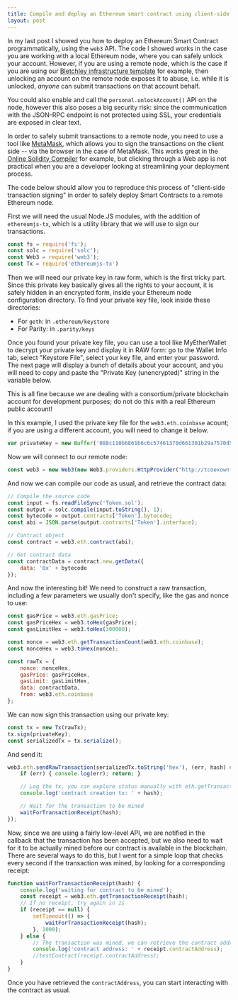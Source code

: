 ```yaml
---
title: Compile and deploy an Ethereum smart contract using client-side signature
layout: post
---
```


In my last post I showed you how to deploy an Ethereum Smart Contract programmatically, using the `web3` API. The code I showed works in the case you are working with a local Ethereum node, where you can safely unlock your account. However, if you are using a remote node, which is the case if you are using our [Bletchley infrastructure template](https://azure.microsoft.com/en-us/marketplace/partners/microsoft-azure-blockchain/azure-blockchain-serviceethereum-consortium-blockchain/) for example, then unlocking an account on the remote node exposes it to abuse, i.e. while it is unlocked, *anyone* can submit transactions on that account behalf. 

You could also enable and call the `personal.unlockAccount()` API on the node, however this also poses a big security risk: since the communication with the JSON-RPC endpoint is not protected using SSL, your credentials are exposed in clear text. 

In order to safely submit transactions to a remote node, you need to use a tool like [MetaMask](https://metamask.io/), which allows you to sign the transactions on the client side -- via the browser in the case of MetaMask. This works great in the [Online Solidity Compiler](https://ethereum.github.io/browser-solidity/) for example, but clicking through a Web app is not practical when you are a developer looking at streamlining your deployment process.

The code below should allow you to reproduce this process of "client-side transaction signing" in order to safely deploy Smart Contracts to a remote Ethereum node.

First we will need the usual Node.JS modules, with the addition of `ethereumjs-tx`, which is a utility library that we will use to sign our transactions.

``` javascript
const fs = require('fs');
const solc = require('solc');
const Web3 = require('web3');
const Tx = require('ethereumjs-tx')
```

Then we will need our private key in raw form, which is the first tricky part. Since this private key basically gives all the rights to your account, it is safely hidden in an encrypted form, inside your Ethereum node configuration directory. To find your private key file, look inside these directories:

- For `geth`: in `.ethereum/keystore`
- For Parity: in `.parity/keys`

Once you found your private key file, you can use a tool like MyEtherWallet to decrypt your private key and display it in RAW form: go to the Wallet Info tab, select "Keystore File", select your key file, and enter your password. The next page will display a bunch of details about your account, and you will need to copy and paste the "Private Key (unencrypted)" string in the variable below.

This is all fine because we are dealing with a consortium/private blockchain account for development purposes; do not do this with a real Ethereum public account!

In this example, I used the private key file for the `web3.eth.coinbase` acount; if you are using a different account, you will need to change it below.

``` javascript
var privateKey = new Buffer('088c110b6861b6c6c57461370d661301b29a7570d59cb83c6b4f19ec4b47f642', 'hex')
```

Now we will connect to our remote node:

``` javascript
const web3 = new Web3(new Web3.providers.HttpProvider("http://tcoexownf.westeurope.cloudapp.azure.com:8545"));
```

And now we can compile our code as usual, and retrieve the contract data:

``` javascript
// Compile the source code
const input = fs.readFileSync('Token.sol');
const output = solc.compile(input.toString(), 1);
const bytecode = output.contracts['Token'].bytecode;
const abi = JSON.parse(output.contracts['Token'].interface);

// Contract object
const contract = web3.eth.contract(abi);

// Get contract data
const contractData = contract.new.getData({
    data: '0x' + bytecode
});
```

And now the interesting bit! We need to construct a raw transaction, including a few parameters we usually don't specify, like the gas and nonce to use:

``` javascript
const gasPrice = web3.eth.gasPrice;
const gasPriceHex = web3.toHex(gasPrice);
const gasLimitHex = web3.toHex(300000);

const nonce = web3.eth.getTransactionCount(web3.eth.coinbase);
const nonceHex = web3.toHex(nonce);

const rawTx = {
    nonce: nonceHex,
    gasPrice: gasPriceHex,
    gasLimit: gasLimitHex,
    data: contractData,
    from: web3.eth.coinbase
};
```

We can now sign this transaction using our private key:

``` javascript
const tx = new Tx(rawTx);
tx.sign(privateKey);
const serializedTx = tx.serialize();
```

And send it:

``` javascript
web3.eth.sendRawTransaction(serializedTx.toString('hex'), (err, hash) => {
    if (err) { console.log(err); return; }

    // Log the tx, you can explore status manually with eth.getTransaction()
    console.log('contract creation tx: ' + hash);

    // Wait for the transaction to be mined
    waitForTransactionReceipt(hash);
});
```

Now, since we are using a fairly low-level API, we are notified in the callback that the transaction has been accepted, but we also need to wait for it to be actually mined before our contract is available in the blockchain. There are several ways to do this, but I went for a simple loop that checks every second if the transaction was mined, by looking for a corresponding receipt:

``` javascript
function waitForTransactionReceipt(hash) {
    console.log('waiting for contract to be mined');
    const receipt = web3.eth.getTransactionReceipt(hash);
    // If no receipt, try again in 1s
    if (receipt == null) {
        setTimeout(() => {
            waitForTransactionReceipt(hash);
        }, 1000);
    } else {
        // The transaction was mined, we can retrieve the contract address
        console.log('contract address: ' + receipt.contractAddress);
        //testContract(receipt.contractAddress);
    }
}
```

Once you have retrieved the `contractAddress`, you can start interacting with the contract as usual.
